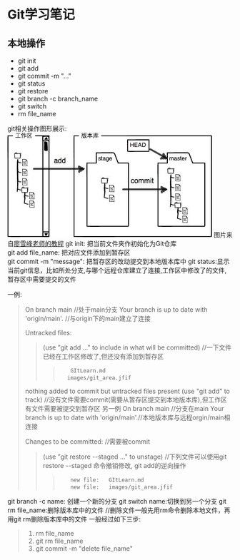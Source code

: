 # Git学习笔记

## 本地操作

- git init
- git add
- git commit -m "..."  
- git status
- git restore  
- git branch -c branch_name
- git switch
- rm file_name

git相关操作图形展示:
![git_workspace](/images/git_area.jfif)
图片来自[廖雪峰老师的教程](https://www.liaoxuefeng.com/wiki/896043488029600/897271968352576)
git init: 把当前文件夹作初始化为Git仓库  
git add file_name: 把对应文件添加到暂存区  
git commit -m "message": 把暂存区的改动提交到本地版本库中
git status:显示当前git信息，比如所处分支,与哪个远程仓库建立了连接,工作区中修改了的文件,暂存区中需要提交的文件

一例:
>On branch main //处于main分支
>Your branch is up to date with 'origin/main'. //与origin下的main建立了连接
>
>Untracked files:
>>(use "git add <file>..." to include in what will be committed)  //一下文件已经在工作区修改了,但还没有添加到暂存区
>>>        GItLearn.md
>>>       images/git_area.jfif
>
>nothing added to commit but untracked files present (use "git add" to track)  //没有文件需要commit(需要从暂存区提交到本地版本库),但工作区有文件需要被提交到暂存区
另一例
>On branch main //分支在main
>Your branch is up to date with 'origin/main'.//本地版本库与远程orgin/main相连接
>
>Changes to be committed: //需要被commit
>>(use "git restore --staged <file>..." to unstage) //下列文件可以使用git restore --staged 命令撤销修改, git add的逆向操作
>>>        new file:   GItLearn.md
>>>        new file:   images/git_area.jfif

git branch -c name: 创建一个新的分支
git switch name:切换到另一个分支
git rm file_name:删除版本库中的文件
//删除文件一般先用rm命令删除本地文件，再用git rm删除版本库中的文件
一般经过如下三步:

>1. rm file_name
>1. git rm file_name
>1. git commit -m "delete file_name"
